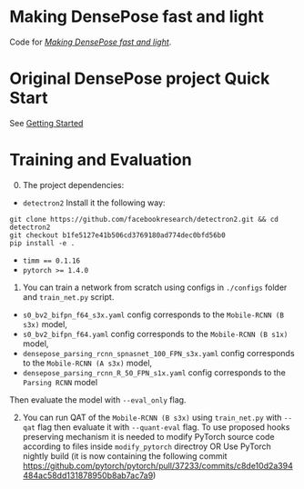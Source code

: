 # Making DensePose fast and light

Code for [_Making DensePose fast and light_](http://arxiv.org/abs/2006.15190).

# Original DensePose project Quick Start

See [ Getting Started ](doc/GETTING_STARTED.md)

# Training and Evaluation

0. The project dependencies:
* `detectron2`
Install it the following way:
```
git clone https://github.com/facebookresearch/detectron2.git && cd detectron2
git checkout b1fe5127e41b506cd3769180ad774dec0bfd56b0
pip install -e .
```
* `timm == 0.1.16`
* `pytorch >= 1.4.0`

1. You can train a network from scratch using configs in `./configs` folder and `train_net.py` script. 
  * `s0_bv2_bifpn_f64_s3x.yaml` config corresponds to the `Mobile-RCNN (B s3x)` model, 
  * `s0_bv2_bifpn_f64.yaml` config corresponds to the `Mobile-RCNN (B s1x)` model, 
  * `densepose_parsing_rcnn_spnasnet_100_FPN_s3x.yaml` config corresponds to the `Mobile-RCNN (A s3x)` model, 
  *  `densepose_parsing_rcnn_R_50_FPN_s1x.yaml` config corresponds to the  `Parsing RCNN` model
  
Then evaluate the model with `--eval_only` flag.

2. You can run QAT of the `Mobile-RCNN (B s3x)` using `train_net.py` with `--qat` flag then evaluate it with `--quant-eval` flag.
To use proposed hooks preserving mechanism it is needed to modify PyTorch source code according to files inside `modify_pytorch` directroy
OR
Use PyTorch nightly build (it is now containing the following commit https://github.com/pytorch/pytorch/pull/37233/commits/c8de10d2a394484ac58dd131878950b8ab7ac7a9)
